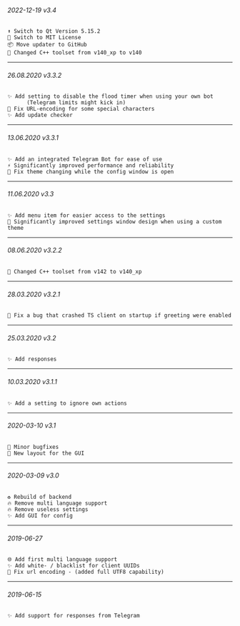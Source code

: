 ###### 2022-12-19 _v3.4_
```
⬆️ Switch to Qt Version 5.15.2  
📄 Switch to MIT License  
📦️ Move updater to GitHub  
👷 Changed C++ toolset from v140_xp to v140  
```
___
###### 26.08.2020 _v3.3.2_
```
✨ Add setting to disable the flood timer when using your own bot
      (Telegram limits might kick in)
🐛 Fix URL-encoding for some special characters
✨ Add update checker
```
___
###### 13.06.2020 _v3.3.1_
```
✨ Add an integrated Telegram Bot for ease of use
⚡️ Significantly improved performance and reliability
🐛 Fix theme changing while the config window is open
```
___
###### 11.06.2020 _v3.3_
```
✨ Add menu item for easier access to the settings
💄 Significantly improved settings window design when using a custom theme
```
___
###### 08.06.2020 _v3.2.2_
```
👷 Changed C++ toolset from v142 to v140_xp
```
___
###### 28.03.2020 _v3.2.1_
```
🐛 Fix a bug that crashed TS client on startup if greeting were enabled
```
___
###### 25.03.2020 _v3.2_
```
✨ Add responses
```
___
###### 10.03.2020 _v3.1.1_
```
✨ Add a setting to ignore own actions
```
___
###### 2020-03-10 _v3.1_
```
🐛 Minor bugfixes  
💄 New layout for the GUI
```
___
###### 2020-03-09 _v3.0_
```
♻️ Rebuild of backend  
🔥 Remove multi language support  
🔥 Remove useless settings  
✨ Add GUI for config
```
___
###### 2019-06-27  
```
🌐 Add first multi language support  
✨ Add white- / blacklist for client UUIDs  
🐛 Fix url encoding - (added full UTF8 capability)
```
___
###### 2019-06-15  
```
✨ Add support for responses from Telegram
```
